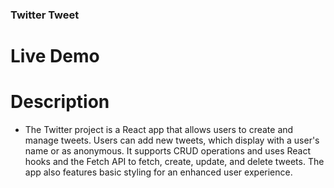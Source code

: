 ### Twitter Tweet

# Live Demo

# Description 

 - The Twitter project is a React app that allows users to create and manage tweets. Users can add new tweets, which display with a user's name or as anonymous. It supports CRUD operations and uses React hooks and the Fetch API to fetch, create, update, and delete tweets. The app also features basic styling for an enhanced user experience.







